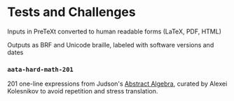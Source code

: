 # Tests and Challenges

Inputs in PreTeXt converted to human readable forms (LaTeX, PDF, HTML)

Outputs as BRF and Unicode braille, labeled with software versions and dates

### `aata-hard-math-201`

201 one-line expressions from Judson's [Abstract Algebra](http://abstract.ups.edu/), curated by Alexei Kolesnikov to avoid repetition and stress translation.
